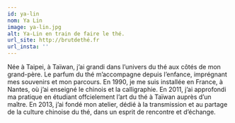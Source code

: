 ```yaml
---
id: ya-lin
nom: Ya Lin
image: ya-lin.jpg
alt: Ya-Lin en train de faire le thé.
url_site: http://brutdethé.fr
url_insta: ''
---
```


Née à Taipei, à Taïwan, j’ai grandi dans l’univers du thé aux côtés de mon grand-père.  Le parfum du thé m’accompagne depuis l’enfance, imprégnant mes souvenirs et mon parcours.  En 1990, je me suis installée en France, à Nantes, où j’ai enseigné le chinois et la calligraphie. En 2011, j’ai approfondi ma pratique en étudiant offcielement l’art du thé à Taïwan auprès d’un maître.  En 2013, j’ai fondé mon atelier,  dédié à la transmission et au partage de la culture chinoise du thé, dans un esprit de rencontre et d’échange.
